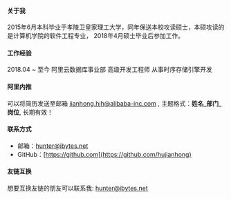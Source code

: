 
#### 关于我
2015年6月本科毕业于孝陵卫皇家理工大学，同年保送本校攻读硕士，本硕攻读的是计算机学院的软件工程专业， 2018年4月硕士毕业后参加工作。

#### 工作经验
2018.04 ~ 至今 阿里云数据库事业部 高级开发工程师 从事时序存储引擎开发

#### 阿里内推
可以将简历发送至邮箱 <jianhong.hjh@alibaba-inc.com> , 主题格式：**姓名_部门_岗位**, 长期有效！

#### 联系方式
* 邮箱：<hunter@ibytes.net>
* GitHub：[https://github.com](https://github.com/hujianhong)

#### 友链互换
想要互换友链的朋友可以联系我: <hunter@ibytes.net>

